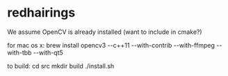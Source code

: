 # redhairings
We assume OpenCV is already installed (want to include in cmake?)

for mac os x:
brew install opencv3 --c++11 --with-contrib --with-ffmpeg --with-tbb --with-qt5


to build:
cd src
mkdir build
./install.sh